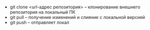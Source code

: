 * git clone <url-адрес репозитория> – клонирование внешнего репозитория на  локальный ПК
* 	git pull – получение изменений и слияние с локальной версией
*	git push – отправляет локал